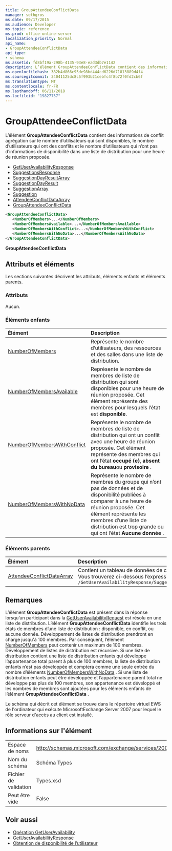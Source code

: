 ```yaml
---
title: GroupAttendeeConflictData
manager: sethgros
ms.date: 09/17/2015
ms.audience: Developer
ms.topic: reference
ms.prod: office-online-server
localization_priority: Normal
api_name:
- GroupAttendeeConflictData
api_type:
- schema
ms.assetid: fd8bf19a-298b-4135-93e8-ead3db7e1142
description: L’élément GroupAttendeeConflictData contient des informations de conflit agrégation sur le nombre d’utilisateurs qui sont disponible, le nombre d’utilisateurs qui ont des conflits et le nombre d’utilisateurs qui n’ont pas d’informations de disponibilité dans une distribution de liste pour un suggérés heure de la réunion.
ms.openlocfilehash: 382b4d866c95de98bd444cd6226d71813889d4f4
ms.sourcegitcommit: 34041125dc8c5f993b21cebfc4f8b72f0fd2cb6f
ms.translationtype: MT
ms.contentlocale: fr-FR
ms.lasthandoff: 06/11/2018
ms.locfileid: "19827757"
---
```

# <a name="groupattendeeconflictdata"></a>GroupAttendeeConflictData

L’élément **GroupAttendeeConflictData** contient des informations de conflit agrégation sur le nombre d’utilisateurs qui sont disponibles, le nombre d’utilisateurs qui ont des conflits et le nombre d’utilisateurs qui n’ont pas d’informations de disponibilité dans une liste de distribution pour une heure de réunion proposée. 
  
- [GetUserAvailabilityResponse](getuseravailabilityresponse.md)
- [SuggestionsResponse](suggestionsresponse.md)
- [SuggestionDayResultArray](suggestiondayresultarray.md)
- [SuggestionDayResult](suggestiondayresult.md)
- [SuggestionArray](suggestionarray.md)
- [Suggestion](suggestion.md)
- [AttendeeConflictDataArray](attendeeconflictdataarray.md)
- [GroupAttendeeConflictData](groupattendeeconflictdata.md)
  
```xml
<GroupAttendeeConflictData>
   <NumberOfMembers>...</NumberOfMembers>
   <NumberOfMembersAvailable>...</NumberOfMembersAvailable>
   <NumberOfMembersWithConflict>...</NumberOfMembersWithConflict>
   <NumberOfMembersWithNoData>...</NumberOfMembersWithNoData>
</GroupAttendeeConflictData>
```

**GroupAttendeeConflictData**

## <a name="attributes-and-elements"></a>Attributs et éléments

Les sections suivantes décrivent les attributs, éléments enfants et éléments parents.
  
### <a name="attributes"></a>Attributs

Aucun.
  
### <a name="child-elements"></a>Éléments enfants

|**Élément**|**Description**|
|:-----|:-----|
|[NumberOfMembers](numberofmembers.md) <br/> |Représente le nombre d’utilisateurs, des ressources et des salles dans une liste de distribution.  <br/> |
|[NumberOfMembersAvailable](numberofmembersavailable.md) <br/> |Représente le nombre de membres de liste de distribution qui sont disponibles pour une heure de réunion proposée. Cet élément représente des membres pour lesquels l’état est **disponible**.  <br/> |
|[NumberOfMembersWithConflict](numberofmemberswithconflict.md) <br/> |Représente le nombre de membres de liste de distribution qui ont un conflit avec une heure de réunion proposée. Cet élément représente des membres qui ont l’état **occupé (e)**, **absent du bureau**ou **provisoire** .  <br/> |
|[NumberOfMembersWithNoData](numberofmemberswithnodata.md) <br/> |Représente le nombre de membres du groupe qui n’ont pas de données et de disponibilité publiées à comparer à une heure de réunion proposée. Cet élément représente les membres d’une liste de distribution est trop grande ou qui ont l’état **Aucune donnée** .  <br/> |
   
### <a name="parent-elements"></a>Éléments parents

|**Élément**|**Description**|
|:-----|:-----|
|[AttendeeConflictDataArray](attendeeconflictdataarray.md) <br/> |Contient un tableau de données de conflit pour les participants interrogées identifiés dans l' [opération GetUserAvailability](getuseravailability-operation.md).  <br/> Vous trouverez ci-dessous l’expression XPath pour cet élément :  <br/>  `/GetUserAvailabilityResponse/SuggestionsResponse/SuggestionDayResultArray/SuggestionDayResult[i]/SuggestionArray/Suggestion[i]/AttendeeConflictDataArray` <br/> |
   
## <a name="remarks"></a>Remarques

L’élément **GroupAttendeeConflictData** est présent dans la réponse lorsqu’un participant dans la [GetUserAvailabilityRequest](getuseravailabilityrequest.md) est résolu en une liste de distribution. L’élément **GroupAttendeeConflictData** identifie les trois états de membres d’une liste de distribution : disponible, en conflit, ou aucune donnée. Développement de listes de distribution prendront en charge jusqu'à 100 membres. Par conséquent, l’élément [NumberOfMembers](numberofmembers.md) peut contenir un maximum de 100 membres. Développement de listes de distribution est récursive. Si une liste de distribution contient une liste de distribution enfants qui développe l’appartenance total parent à plus de 100 membres, la liste de distribution enfants n’est pas développée et comptera comme une seule entrée du nombre d’éléments [NumberOfMembersWithNoData](numberofmemberswithnodata.md) . Si une liste de distribution enfants peut être développée et l’appartenance parent total ne développe pas plus de 100 membres, son appartenance est développé et les nombres de membres sont ajoutées pour les éléments enfants de l’élément **GroupAttendeeConflictData** . 
  
Le schéma qui décrit cet élément se trouve dans le répertoire virtuel EWS de l'ordinateur qui exécute MicrosoftExchange Server 2007 pour lequel le rôle serveur d'accès au client est installé.
  
## <a name="element-information"></a>Informations sur l'élément

|||
|:-----|:-----|
|Espace de noms  <br/> |http://schemas.microsoft.com/exchange/services/2006/types  <br/> |
|Nom du schéma  <br/> |Schéma Types  <br/> |
|Fichier de validation  <br/> |Types.xsd  <br/> |
|Peut être vide  <br/> |False  <br/> |
   
## <a name="see-also"></a>Voir aussi

- [Opération GetUserAvailability](getuseravailability-operation.md)
- [GetUserAvailabilityResponse](getuseravailabilityresponse.md)
- [Obtention de disponibilité de l’utilisateur](http://msdn.microsoft.com/library/d4133fcb-9b0f-4e6b-aadf-a389da83516a%28Office.15%29.aspx)

